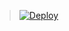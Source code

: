 > [![Deploy](https://www.herokucdn.com/deploy/button.png)](https://dashboard.heroku.com/new?template=https://github.com/eqpoqpe/ws-encrypto)
